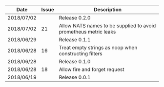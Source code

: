 |Date      |Issue |Description                                                                                              |
|----------|------|---------------------------------------------------------------------------------------------------------|
|2018/07/02|      |Release 0.2.0                                                                                            |
|2018/07/02|21    |Allow NATS names to be supplied to avoid prometheus metric leaks                                         |
|2018/06/29|      |Release 0.1.1                                                                                            |
|2018/06/28|16    |Treat empty strings as noop when constructing filters                                                    |
|2018/06/28|      |Release 0.1.0                                                                                            |
|2018/06/28|18    |Allow fire and forget request                                                                            |
|2018/06/19|      |Release 0.0.1                                                                                            |
